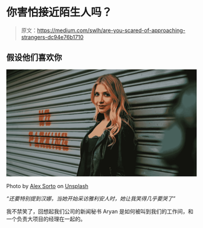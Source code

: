 # 你害怕接近陌生人吗？

> 原文：<https://medium.com/swlh/are-you-scared-of-approaching-strangers-dc94e76b1710>

## 假设他们喜欢你

![](img/0f3508f3d6f9688cf8fe5f0a0391e1e2.png)

Photo by [Alex Sorto](https://unsplash.com/@alexsorto?utm_source=unsplash&utm_medium=referral&utm_content=creditCopyText) on [Unsplash](https://unsplash.com/?utm_source=unsplash&utm_medium=referral&utm_content=creditCopyText)

*“还要特别提到汉娜，当她开始采访雅利安人时，她让我笑得几乎要哭了”*

我不禁笑了，回想起我们公司的新闻秘书 Aryan 是如何被叫到我们的工作间，和一个负责大项目的经理在一起的。
